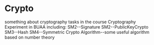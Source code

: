 # Crypto
something about cryptography
tasks in the course Cryptography Experiment in BUAA
including:
SM2--Signature
SM2--PublicKeyCrypto
SM3--Hash
SM4--Symmetric Crypto
Algorithm--some useful algorithm based on number theory
